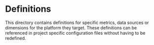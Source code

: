 # Definitions

This directory contains definitions for specific metrics, data sources or dimensions for the platform they target. These definitions can be referenced in project specific configuration files without having to be redefined.

